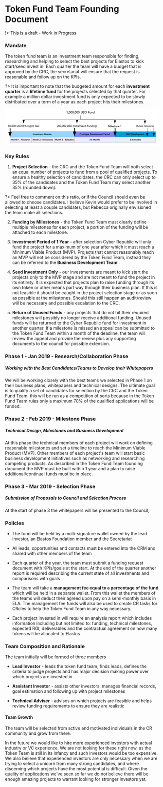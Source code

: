 
# Token Fund Team Founding Document

!> This is a draft - Work in Progress

### Mandate

The token fund team is an investment team responsible for finding, researching and helping to select the best projects for Elastos to kick start/seed invest in.
Each quarter the team will have a budget that is approved by the CRC, the secretariat will ensure that the request is reasonable and follow up on the KPIs.

?> It is important to note that the budgeted amount for each **investment quarter** is a **lifetime fund** for the projects selected by that quarter. For example a million dollar investment fund is only expected to be slowly distributed over a term of a year as each project hits their milestones.

![CR-2019-Token-Fund-Timeline](token-fund-timeline.png)

### Key Rules

1. **Project Selection** - the CRC and the Token Fund Team will both select an equal number of projects to fund from a pool of qualified projects.
To ensure a healthy selection of candidates, the CRC can only select up to 35% of the candidates and the Token Fund Team may select another 35% (rounded down).

?> Feel free to comment on this ratio, or if the Council should even be allowed to choose candidates. I believe Kevin would prefer to be involved in selecting at least a couple candidates, but Rebecca originally envisioned the team make all selections.

2. **Funding by Milestones** - the Token Fund Team must clearly define multiple milestones for each project, a portion of the funding will be attached to each milestone.

3. **Investment Period of 1 Year** - after selection Cyber Republic will only fund the project for a maximum of one year after which it must reach a Minimum Viable Product (MVP).
Projects that cannot reasonably reach an MVP will not be considered by the Token Fund Team, instead they can be referred to the **Business Development Team**.

4. **Seed Investment Only** - our investments are meant to kick start the projects only to the MVP stage and are not meant to fund the project in its entirety.
It is expected that projects plan to raise funding through its own token or other means part way through their business plan. If this is not feasible it should be caught
in the project selection stage or as soon as possible at the milestones. Should this still happen an audit/review will be necessary and possible escalation to the CRC.

5. **Return of Unused Funds** - any projects that do not hit their required milestones will possibly no longer receive additional funding. Unused funds will be returned
to the Cyber Republic fund for investment in another quarter. If a milestone is missed an appeal can be submitted to the Token Fund Team within a month of the deadline,
the team will review the appeal and provide the review plus any supporting documents to the council for possible extension.


### Phase 1 - Jan 2019 - **Research/Collaboration Phase**

##### Working with the Best Candidates/Teams to Develop their Whitepapers

We will be working closely with the best teams we selected in Phase 1 on their business plans, whitepapers and technical designs.
The ultimate goal is to qualify a set of candidates for selection by the CRC and the Token Fund Team, this will be
run as a competition of sorts because in the Token Fund Team rules only a maximum 70% of the qualified applications will be funded.

### Phase 2 - Feb 2019 - **Milestone Phase**

##### Technical Design, Milestones and Business Development

At this phase the technical members of each project will work on defining reasonable milestones and set a timeline to reach the Minimum Viable Product (MVP).
Other members of each project's team will start basic business development initiatives such as networking and researching competing products.
As described in the Token Fund Team founding document the MVP must be built within 1 year and a plan to raise additional/continual funds must be in place.

### Phase 3 - Mar 2019 - **Selection Phase**

##### Submission of Proposals to Council and Selection Process

At the start of phase 3 the whitepapers will be presented to the Council,


### Policies

- The fund will be held by a multi-signature wallet owned by the lead investor, an Elastos Foundation member and the Secretariat

- All leads, opportunities and contacts must be entered into the CRM and shared with other members of the team

- Each quarter of the year, the team must submit a funding request document with KPIs/goals at the start.
At the end of the quarter another report is required describing the current state of all investments and comparisons with goals

- The team will take a **management fee equal to a percentage of the fund** which will be held in a separate wallet. From this wallet the members of the teams
will deduct their agreed upon pay on a semi-monthly basis in ELA. The management fee funds will also be used to create CR tasks for CRcles to help the Token Fund Team in any way necessary.

- Each project invested in will require an analysis report which includes information including but not limited to: funding, technical milestones, expected ROI, deliverables
and the contractual agreement on how many tokens will be allocated to Elastos

### Team Composition and Rationale

The team initially will be formed of three members

- **Lead Investor** - leads the token fund team, finds leads, defines the criteria to judge projects and has major decision making power over which projects are invested in

- **Assistant Investor** - assists other investors, manages financial records, goal estimation and following up with project milestones

- **Technical Adviser** - advises on which projects are feasible and helps review funding requirements to ensure they are realistic


#### Team Growth

The team will be selected from active and motivated individuals in the CR community and grow from there.

In the future we would like to hire more experienced investors with actual industry or VC experience. We are not looking for these right now, as the Token Team is still in its infancy and such investors would be too expensive.
We also believe that experienced investors are only necessary when we are trying to select a unicorn from many strong candidates, and where discerning which projects have the most potential is difficult.
Given the quality of applications we've seen so far we do not believe there will be enough amazing projects to warrant looking for stronger investors yet.


